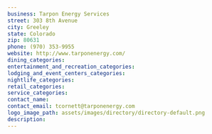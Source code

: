 ```yaml
---
business: Tarpon Energy Services
street: 303 8th Avenue
city: Greeley
state: Colorado
zip: 80631
phone: (970) 353-9955
website: http://www.tarponenergy.com/
dining_categories: 
entertainment_and_recreation_categories: 
lodging_and_event_centers_categories: 
nightlife_categories: 
retail_categories: 
service_categories: 
contact_name: 
contact_email: tcornett@tarponenergy.com
logo_image_path: assets/images/directory/directory-default.png
description: 
---
```

